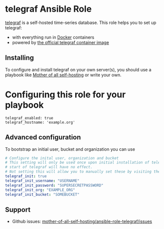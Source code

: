 # telegraf Ansible Role

[telegraf](https://www.influxdata.com/) is a self-hosted time-series database. This role helps you to set up telegraf:

- with everything run in [Docker](https://www.docker.com/) containers
- powered by [the official telegraf container image](https://hub.docker.com/r/_/telegraf/)


## Installing

To configure and install telegraf on your own server(s), you should use a playbook like [Mother of all self-hosting](https://github.com/mother-of-all-self-hosting/mash-playbook) or write your own.

# Configuring this role for your playbook

```
telegraf_enabled: true
telegraf_hostname: 'example.org'
```

## Advanced configuration

To bootstrap an initial user, bucket and organization you can use

```yaml
# Configure the inital user, organization and bucket
# This setting will only be used once upon initial installation of telegraf. Changing this values after the first
# start of telegraf will have no effect.
# Not setting this will allow you to manually set these by visiting the domain you set in telegraf_hostname after installation.
telegraf_init: true
telegraf_init_username: "USERNAME"
telegraf_init_password: "SUPERSECRETPASSWORD"
telegraf_init_org: "EXAMPLE_ORG"
telegraf_init_bucket: "SOMEBUCKET"
```

## Support

- Github issues: [mother-of-all-self-hosting/ansible-role-telegraf/issues](https://github.com/mother-of-all-self-hosting/ansible-role-telegraf.git/issues)
